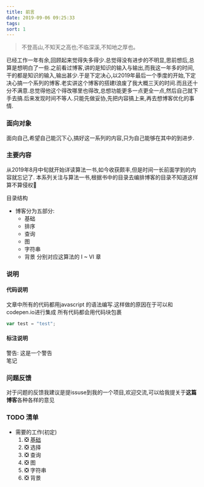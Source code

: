```yaml
---
title: 前言
date: 2019-09-06 09:25:33
tags:
sort: 1
---
```


> 不登高山,不知天之高也;不临深溪,不知地之厚也。

已经工作一年有余,回顾起来觉得失多得少.总觉得没有进步的不明显,思前想后,总算是想明白了一些.之前看过博客,讲的是知识的输入与输出,而我这一年多的时间,干的都是知识的输入,输出甚少.于是下定决心,以2019年最后一个季度的开始,下定决心搞一个系列的博客.老实讲这个博客的搭建l浪废了我大概三天的时间.而且还十分不满意.总觉得他这个得改哪里也得改,总想功能更多一点更全一点,然后自己就下手去搞.后来发现时间不等人.只能先做妥协,先把内容搞上来,再去想博客优化的事情.

### 面向对象

面向自己,希望自己能沉下心,搞好这一系列的内容,只为自己能够在其中的到进步.

### 主要内容

从2019年8月中旬就开始详读算法一书,如今收获颇丰,但是时间一长前面学到的内容就忘记了.
本系列关注与算法一书,根据书中的目录去编排博客的目录不知道这样算不算侵权🤣

目录结构

- 博客分为五部分:
  + 基础
  + 排序
  + 查询
  + 图
  + 字符串
  + 背景
分别对应这算法的 I ~ VI 章


### 说明


#### 代码说明
文章中所有的代码都用javascript 的语法编写.这样做的原因在于可以和codepen.io进行集成
所有代码都会用代码块包裹
```js
var test = "test";

```
#### 标注说明

<div class="warning">
  警告: <span>这是一个警告</span>
</div>
<div class="note">笔记</div>

### 问题反馈

  对于问题的反馈我建议是提issuse到我的一个项目,欢迎交流,可以给我提关于**这篇博客**各种各样的意见

### TODO 清单
+ 需要的工作(初定)
   1. ❎ [基础](/基础)
   1. ❎ 选择
   1. ❎ 查询
   1. ❎ 图
   1. ❎ 字符串
   1. ❎ 背景
  